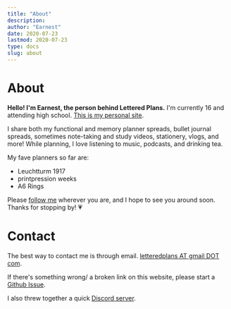 ```yaml
---
title: "About"
description:
author: "Earnest"
date: 2020-07-23
lastmod: 2020-07-23
type: docs
slug: about
---
```


# About
**Hello! I'm Earnest, the person behind Lettered Plans.** I'm currently 16 and attending high school. [This is my personal site](https://earnestma.github.io/).

I share both my functional and memory planner spreads, bullet journal spreads, sometimes note-taking and study videos, stationery, vlogs, and more! While planning, I love listening to music, podcasts, and drinking tea.

My fave planners so far are:
- Leuchtturm 1917
- printpression weeks
- A6 Rings

Please [follow me](/quick-links) wherever you are, and I hope to see you around soon. Thanks for stopping by! 💗

# Contact
The best way to contact me is through email. [letteredplans AT gmail DOT com](mailto:letteredplans@gmail.com).

If there's something wrong/ a broken link on this website, please start a [Github Issue](https://github.com/letteredplans/letteredplans.github.io/issues).

I also threw together a quick [Discord server](https://discord.gg/EduyGGv).
